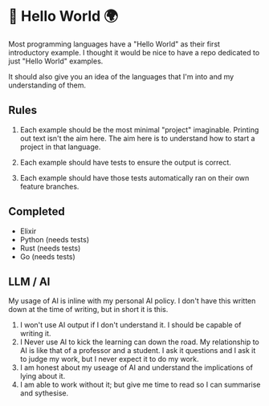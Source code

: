 # 👋 Hello World 🌍

Most programming languages have a "Hello World" as their first introductory example.  I thought it would be nice to have a repo dedicated to just "Hello World" examples.

It should also give you an idea of the languages that I'm into and my understanding of them.

## Rules

1. Each example should be the most minimal "project" imaginable. Printing out text isn't the aim here. The aim here is to understand how to start a project in that language.

2. Each example should have tests to ensure the output is correct.

3. Each example should have those tests automatically ran on their own feature branches.


## Completed

* Elixir
* Python (needs tests)
* Rust (needs tests)
* Go (needs tests)

## LLM / AI

My usage of AI is inline with my personal AI policy. I don't have this written down at the time of writing, but in short it is this.

1. I won't use AI output if I don't understand it. I should be capable of writing it.
2. I Never use AI to kick the learning can down the road. My relationship to AI is like that of a professor and a student. I ask it questions and I ask it to judge my work, but I never expect it to do my work.
3. I am honest about my useage of AI and understand the implications of lying about it.
4. I am able to work without it; but give me time to read so I can summarise and sythesise.